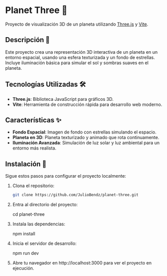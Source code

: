 # Planet Three 🌌

Proyecto de visualización 3D de un planeta utilizando [Three.js](https://threejs.org/) y [Vite](https://vitejs.dev/).

## Descripción 📜

Este proyecto crea una representación 3D interactiva de un planeta en un entorno espacial, usando una esfera texturizada y un fondo de estrellas. Incluye iluminación básica para simular el sol y sombras suaves en el planeta.

## Tecnologías Utilizadas 🛠️

- **Three.js**: Biblioteca JavaScript para gráficos 3D.
- **Vite**: Herramienta de construcción rápida para desarrollo web moderno.

## Características ✨

- **Fondo Espacial**: Imagen de fondo con estrellas simulando el espacio.
- **Planeta en 3D**: Planeta texturizado y animado que rota continuamente.
- **Iluminación Avanzada**: Simulación de luz solar y luz ambiental para un entorno más realista.

## Instalación 🔧

Sigue estos pasos para configurar el proyecto localmente:

1. Clona el repositorio:
   ```bash
   git clone https://github.com/JulioBendz/planet-three.git

2. Entra al directorio del proyecto:

   cd planet-three

3. Instala las dependencias:

   npm install

4. Inicia el servidor de desarrollo:

   npm run dev

5. Abre tu navegador en http://localhost:3000 para ver el proyecto en ejecución.


